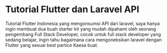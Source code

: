 # Tutorial Flutter dan Laravel API

Tutorial Flutter Indonesia yang mengonsumsi API dari laravel, saya hanya ingin membuat dua buah starter kit yang mudah dipahami oleh seorang pengembang Full Stack Developer, cocok untuk full stack developer yang sedang belajar, ingin tahu bagaimana cara mengoneksikan laravel dengan Flutter yang sesuai best partice Kaesa buat.

